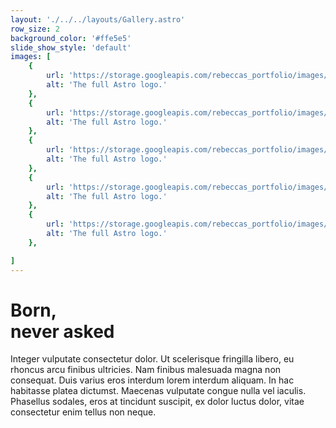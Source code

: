 ```yaml
---
layout: './../../layouts/Gallery.astro'
row_size: 2
background_color: '#ffe5e5'
slide_show_style: 'default'
images: [
    {
        url: 'https://storage.googleapis.com/rebeccas_portfolio/images/about/background.jpg',
        alt: 'The full Astro logo.'
    },
    {
        url: 'https://storage.googleapis.com/rebeccas_portfolio/images/galleries/galleries-eggum.jpg',
        alt: 'The full Astro logo.'
    },
    {
        url: 'https://storage.googleapis.com/rebeccas_portfolio/images/galleries/galleries-micromose.jpg',
        alt: 'The full Astro logo.'
    },
    {
        url: 'https://storage.googleapis.com/rebeccas_portfolio/images/galleries/galleries-treestructures.jpg',
        alt: 'The full Astro logo.'
    },
    {
        url: 'https://storage.googleapis.com/rebeccas_portfolio/images/about/background.jpg',
        alt: 'The full Astro logo.'
    },

]
---
```


# Born,<br/>never asked

Integer vulputate consectetur dolor. Ut scelerisque fringilla libero, eu rhoncus arcu finibus ultricies.
Nam finibus malesuada magna non consequat. Duis varius eros interdum lorem interdum aliquam.
In hac habitasse platea dictumst. Maecenas vulputate congue nulla vel iaculis. Phasellus sodales,
eros at tincidunt suscipit, ex dolor luctus dolor, vitae consectetur enim tellus non neque.
